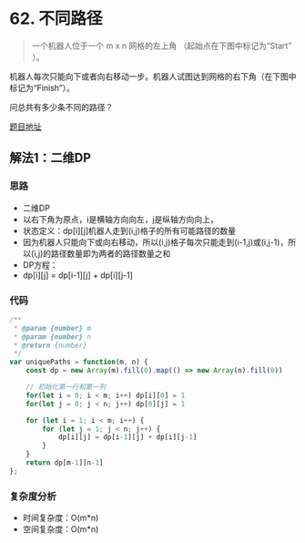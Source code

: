 # 62. 不同路径
> 一个机器人位于一个 m x n 网格的左上角 （起始点在下图中标记为“Start” ）。

机器人每次只能向下或者向右移动一步。机器人试图达到网格的右下角（在下图中标记为“Finish”）。

问总共有多少条不同的路径？

[题目地址](https://leetcode-cn.com/problems/unique-paths)

## 解法1：二维DP
### 思路

* 二维DP
* 以右下角为原点，i是横轴方向向左，j是纵轴方向向上，
* 状态定义：dp[i][j]机器人走到(i,j)格子的所有可能路径的数量
* 因为机器人只能向下或向右移动，所以(i,j)格子每次只能走到(i-1,j)或(i,j-1)，所以(i,j)的路径数量即为两者的路径数量之和
* DP方程：
* dp[i][j] = dp[i-1][j] + dp[i][j-1]

### 代码
```js
/**
 * @param {number} m
 * @param {number} n
 * @return {number}
 */
var uniquePaths = function(m, n) {
    const dp = new Array(m).fill(0).map(() => new Array(n).fill(0))

    // 初始化第一行和第一列
    for(let i = 0; i < m; i++) dp[i][0] = 1
    for(let j = 0; j < n; j++) dp[0][j] = 1

    for (let i = 1; i < m; i++) {
        for (let j = 1; j < n; j++) {
            dp[i][j] = dp[i-1][j] + dp[i][j-1]
        }
    }
    return dp[m-1][n-1]
};
```

### 复杂度分析
* 时间复杂度：O(m*n)
* 空间复杂度：O(m*n)